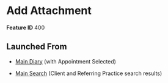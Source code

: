 # Add Attachment

**Feature ID** 400

## Launched From

- [Main Diary](Main%20Diary.md) (with Appointment Selected)

- [Main Search](Main%20Search.md) (Client and Referring Practice search results)









































































